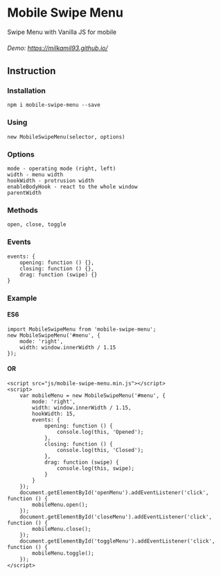 # Mobile Swipe Menu
Swipe Menu with Vanilla JS for mobile
###### Demo: https://milkamil93.github.io/

## Instruction
### Installation
```
npm i mobile-swipe-menu --save
```
### Using
```
new MobileSwipeMenu(selector, options)
```
### Options
```
mode - operating mode (right, left)
width - menu width
hookWidth - protrusion width
enableBodyHook - react to the whole window
parentWidth
```
### Methods
```
open, close, toggle
```
### Events
```
events: {
    opening: function () {},
    closing: function () {},
    drag: function (swipe) {}
}
```
### Example
#### ES6
```
import MobileSwipeMenu from 'mobile-swipe-menu';
new MobileSwipeMenu('#menu', {
    mode: 'right',
    width: window.innerWidth / 1.15
});
```
#### OR
```
<script src="js/mobile-swipe-menu.min.js"></script>
<script>
    var mobileMenu = new MobileSwipeMenu('#menu', {
        mode: 'right',
        width: window.innerWidth / 1.15,
        hookWidth: 15,
        events: {
            opening: function () {
                console.log(this, 'Opened');
            },
            closing: function () {
                console.log(this, 'Closed');
            },
            drag: function (swipe) {
                console.log(this, swipe);
            }
        }
    });
    document.getElementById('openMenu').addEventListener('click', function () {
        mobileMenu.open();
    });
    document.getElementById('closeMenu').addEventListener('click', function () {
        mobileMenu.close();
    });
    document.getElementById('toggleMenu').addEventListener('click', function () {
        mobileMenu.toggle();
    });
</script>
```
